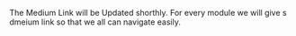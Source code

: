 The Medium Link will be Updated shorthly.
For every module we will give s dmeium link so that we all can navigate easily.

